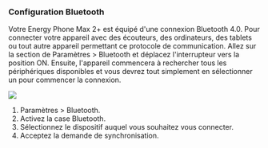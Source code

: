 ### Configuration Bluetooth

 Votre Energy Phone Max 2+ est équipé d'une connexion Bluetooth 4.0. Pour connecter votre appareil avec des écouteurs, des ordinateurs, des tablets ou tout autre appareil permettant ce protocole de communication. Allez sur la section de Paramètres &gt; Bluetooth et déplacez l'interrupteur vers la position ON. Ensuite, l'appareil commencera à rechercher tous les périphériques disponibles et vous devrez tout simplement en sélectionner un pour commencer la connexion.

![](http://static.energysistem.com/images/manuals/42689/57f37824618ad.jpg)

1. Paramètres > Bluetooth.
2. Activez la case Bluetooth.
3. Sélectionnez le dispositif auquel vous souhaitez vous connecter.
4. Acceptez la demande de synchronisation.
